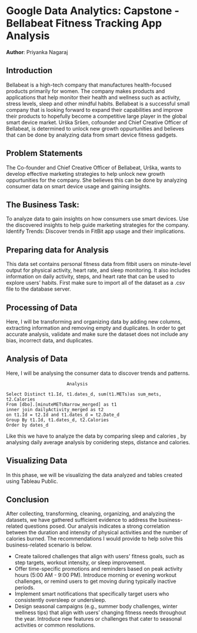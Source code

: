 # **Google Data Analytics: Capstone - Bellabeat Fitness Tracking App Analysis**

**Author**: Priyanka Nagaraj

## **Introduction**

Bellabeat is a high-tech company that manufactures health-focused products primarily for women. The company makes products and applications that help monitor their health and wellness 
such as activity, stress levels, sleep and other mindful habits. Bellabeat is a successful small company that is looking forward to expand their capabilities and improve their products to
hopefully become a competitive large player in the global smart device market. Urška Sršen, cofounder and Chief Creative Officer of Bellabeat, is determined to unlock new growth oppurtunities and 
believes that can be done by analyzing data from smart device fitness gadgets.

## **Problem Statements**

The Co-founder and Chief Creative Officer of Bellabeat, Urška, wants to develop effective marketing strategies to help unlock new growth oppurtunities for the company. 
She believes this can be done by analyzing consumer data on smart device usage and gaining insights.

## **The Business Task:**

To analyze data to gain insights on how consumers use smart devices.
Use the discovered insights to help guide marketing strategies for the company.
Identify Trends: Discover trends in FitBit app usage and their implications.

## **Preparing data for Analysis**

This data set contains personal fitness data from fitbit users on minute-level output for physical activity, heart rate, and sleep monitoring. 
It also includes information on daily activity, steps, and heart rate that can be used to explore users’ habits. 
First make sure to import all of the dataset as a .csv file to the database server. 

## **Processing of Data**

Here, I will be transforming and organizing data by adding new columns, extracting information and removing empty and duplicates.
In order to get accurate analysis, validate and make sure the dataset does not include any bias, incorrect data, and duplicates.


## **Analysis of Data**

Here, I will be analysing the consumer data to discover trends and patterns.
                                                  
```
                       Analysis

Select Distinct t1.Id, t1.dates_d, sum(t1.METs)as sum_mets, t2.Calories
From [dbo].[minuteMETsNarrow_merged] as t1
inner join dailyActivity_merged as t2
on t1.Id = t2.Id and t1.dates_d = t2.Date_d
Group By t1.Id, t1.dates_d, t2.Calories
Order by dates_d

```
Like this we have to analyze the data by comparing sleep and calories , by analysing daily average analysis by conidering steps, distance and calories.

## **Visualizing Data**

In this phase, we will be visualizing the data analyzed and tables created using Tableau Public.

## **Conclusion**

After collecting, transforming, cleaning, organizing, and analyzing the datasets, we have gathered sufficient evidence to address the business-related questions posed.
Our analysis indicates a strong correlation between the duration and intensity of physical activities and the number of calories burned.
The recommendations I would provide to help solve this business-related scenario is  below.
- Create tailored challenges that align with users' fitness goals, such as step targets, workout intensity, or sleep improvement.
- Offer time-specific promotions and reminders based on peak activity hours (5:00 AM - 9:00 PM). Introduce morning or evening workout challenges, or remind users to get moving during typically inactive periods.
- Implement smart notifications that specifically target users who consistently oversleep or undersleep.
- Design seasonal campaigns (e.g., summer body challenges, winter wellness tips) that align with users’ changing fitness needs throughout the year. Introduce new features or challenges that cater to seasonal activities or common resolutions.
